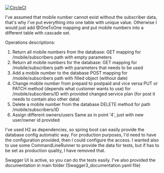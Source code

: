 [![CircleCI](https://circleci.com/gh/hubson87/mobile-rest.svg?style=svg)](https://circleci.com/gh/hubson87/mobile-rest)

I've assumed that mobile number cannot exist without the subscriber data, that's why I've put everything into one table with unique value.
Otherwise I would just add @OneToOne mapping and put mobile numbers into a different table with cascade set.

Operations descriptions:
1. Return all mobile numbers from the database:
    GET mapping for /mobile/subscribers path with empty parameters
2. Return all mobile numbers for the database:
    GET mapping for /mobile/subscribers path with parameters that needs to be used
3. Add a mobile number to the database
    POST mapping for /mobile/subscribers path with filled object (without date)
4. Change mobile number from prepaid to postpaid and vice versa
    PUT or PATCH method (depends what customer wants to use) for /mobile/subscribers/ID with provided changed service plan (for post it needs to contain also other data)
5. Delete a mobile number from the database
    DELETE method for path /mobile/subscribers/ID
6. Assign different owners/users
    Same as in point '4', just with new user/owner id provided
    
I've used H2 as dependencies, so spring boot can easily provide the database config automatic way.
For production purposes, I'd need to have the configuration provided, then I could configure the access.
I wanted also to use some CommandLineRunner to provide the data for tests, but if has to be set as production quality, I have removed that.

Swagger UI is active, so you can do the tests easily.
I've also provided the documentation in main folder (Swagger3_documentation.yaml file)

